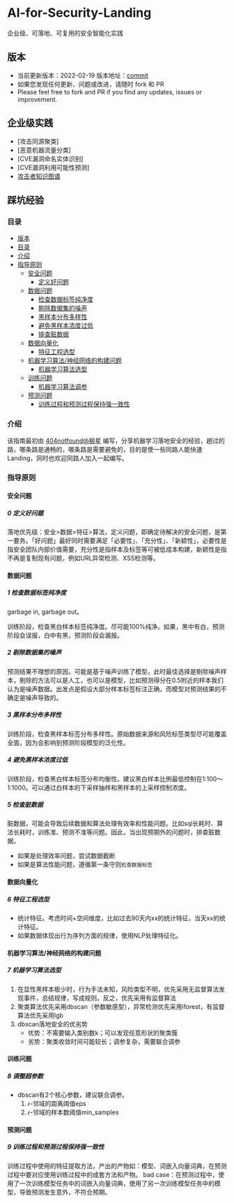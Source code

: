 # AI-for-Security-Landing
企业级、可落地、可复用的安全智能化实践

## 版本
  - 当前更新版本：2022-02-19 版本地址：[commit](https://github.com/404notf0und/AI-for-Security-Landing-Guide)
  - 如果您发现任何更新、问题或改进，请随时 fork 和 PR
  - Please feel free to fork and PR if you find any updates, issues or improvement.

## 企业级实践
- [攻击同源聚类]
- [恶意机器流量分类]
- [CVE漏洞命名实体识别]
- [CVE漏洞利用可能性预测]
- [攻击者知识图谱](https://mp.weixin.qq.com/s/tDJJOfwac5NAick15lS7-A)

## 踩坑经验
### 目录
- [版本](#版本)
- [目录](#目录)
- [介绍](#介绍)
- [指导原则](#指导原则)
  - [安全问题](#安全问题)
    - [定义好问题](#定义好问题)
  - [数据问题](#数据问题)
    - [检查数据标签纯净度](#检查数据标签纯净度)
    - [剔除数据集的噪声](#剔除数据集的噪声)
    - [黑样本分布多样性](#黑样本分布多样性)
    - [避免黑样本浓度过低](#避免黑样本浓度过低)
    - [排查脏数据](#排查脏数据)
  - [数据向量化](#数据向量化)
    - [特征工程选型](#特征工程选型)
  - [机器学习算法/神经网络的构建问题](#机器学习算法/神经网络的构建问题)
    - [机器学习算法选型](#机器学习算法选型)
  - [训练问题](#训练问题)
    - [机器学习算法调参](#机器学习算法调参)
  - [预测问题](#预测问题)
    - [训练过程和预测过程保持强一致性](#训练过程和预测过程保持强一致性)

### 介绍
该指南最初由 [404notfound@柳星](https://github.com/404notf0und "404notfound@柳星") 编写，分享机器学习落地安全的经验，趟过的路，哪条路是通畅的，哪条路是需要避免的，目的是使一些同路人能快速Landing，同时也欢迎同路人加入一起编写。

### 指导原则
#### 安全问题
##### 0 定义好问题
落地优先级：安全>数据>特征>算法，定义问题，即确定待解决的安全问题，是第一要务。「好问题」最好同时需要满足「必要性」、「充分性」、「新颖性」，必要性是指安全团队内部价值需要，充分性是指样本及标签等可被低成本构建，新颖性是指不再是复制现有问题，例如URL异常检测、XSS检测等。

#### 数据问题
##### 1 检查数据标签纯净度
garbage in, garbage out。

训练阶段，检查黑白样本标签纯净度。尽可能100%纯净。如果，黑中有白，预测阶段会误报，白中有黑，预测阶段会漏报。

##### 2 剔除数据集的噪声
预测结果不理想的原因，可能是基于噪声训练了模型，此时最佳选择是剔除噪声样本，剔除的方法可以是人工，也可以是模型，比如预测得分在0.5附近的样本我们认为是噪声数据。出发点是假设大部分样本标签标注正确，而模型对预测结果的不确定是噪声导致的。

##### 3 黑样本分布多样性
训练阶段，检查黑样本标签分布多样性。原始数据来源和风险标签类型尽可能覆盖全面，因为会影响到预测阶段模型的泛化性。

##### 4 避免黑样本浓度过低
训练阶段，检查黑白样本标签分布均衡性。建议黑白样本比例最低控制在1:100～1:1000。可以通过白样本的下采样抽样和黑样本的上采样控制浓度。

##### 5 检查脏数据
脏数据，可能会导致后续数据和算法处理有效率和性能问题。比如sql长耗时、算法长耗时，训练准、预测不准等问题。因此，当出现预期外的问题时，排查脏数据。

- 如果是处理效率问题，尝试数据截断
- 如果是算法性能问题，遵循第一条守则`检查数据标签`

#### 数据向量化

##### 6 特征工程选型
- 统计特征。考虑时间+空间维度，比如过去90天内xx的统计特征，当天xx的统计特征。
- 如果数据体现出行为序列方面的规律，使用NLP处理特征化。

#### 机器学习算法/神经网络的构建问题
##### 7 机器学习算法选型
1. 在显性黑样本极少时，行为手法未知，风险类型不明，优先采用无监督算法发现事件，总结规律，写成规则。反之，优先采用有监督算法
2. 聚类算法优先采用dbscan（参数敏感型），异常检测优先采用iforest，有监督算法优先采用lgb
3. dbscan落地安全的优劣势
	- 优势：不需要输入类别数k；可以发现任意形状的聚类簇
	- 劣势：聚类收敛时间可能较长；调参复杂，需要联合调参

#### 训练问题
##### 8 调整超参数
- dbscan有2个核心参数，建议联合调参。
	1. 𝜖-邻域的距离阈值eps
	2. 𝜖-邻域的样本数阈值min_samples
#### 预测问题	
##### 9 训练过程和预测过程保持强一致性
训练过程中使用的特征提取方法，产出的产物如：模型、词嵌入向量词典，在预测过程中要对应使用训练过程中的成套方法和产物。
bad case：在预测过程中，使用了一次训练模型任务中的词嵌入向量词典，使用了另一次训练模型任务中的模型，导致预测发生意外，不符合预期。
